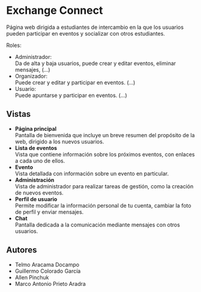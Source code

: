 # Exchange Connect

Página web dirigida a estudiantes de intercambio en la que los usuarios pueden participar en eventos y socializar con otros estudiantes.  

Roles:
 - Administrador:  
    Da de alta y baja usuarios, puede crear y editar eventos, eliminar mensajes, (...)
 - Organizador:  
    Puede crear y editar y participar en eventos. (...)
 - Usuario:  
    Puede apuntarse y participar en eventos. (...)

## Vistas

- **Página principal**  
  Pantalla de bienvenida que incluye un breve resumen del propósito de la web, dirigido a los nuevos usuarios.
- **Lista de eventos**  
  Vista que contiene información sobre los próximos eventos, con enlaces a cada uno de ellos.
- **Evento**  
  Vista detallada con información sobre un evento en particular.
- **Administración**  
  Vista de administrador para realizar tareas de gestión, como la creación de nuevos eventos.
- **Perfil de usuario**  
  Permite modificar la información personal de tu cuenta, cambiar la foto de perfil y enviar mensajes. 
- **Chat**  
  Pantalla dedicada a la comunicación mediante mensajes con otros usuarios.

## Autores
- Telmo Aracama Docampo
- Guillermo Colorado García
- Allen Pinchuk
- Marco Antonio Prieto Aradra

